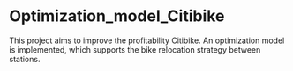 # Optimization_model_Citibike
This project aims to improve the profitability Citibike. An optimization model is implemented, which supports the bike relocation strategy between stations. 
